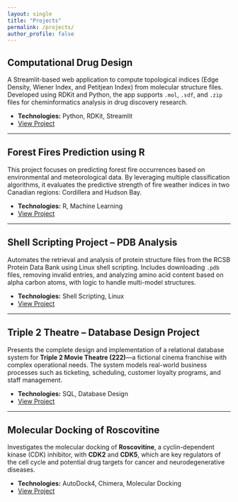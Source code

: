 ```yaml
---
layout: single
title: "Projects"
permalink: /projects/
author_profile: false
---
```

## Computational Drug Design

A Streamlit-based web application to compute topological indices (Edge Density, Wiener Index, and Petitjean Index) from molecular structure files. Developed using RDKit and Python, the app supports `.mol`, `.sdf`, and `.zip` files for cheminformatics analysis in drug discovery research.

- **Technologies:** Python, RDKit, Streamlit
- [View Project](https://github.com/NourSaadd/Computational-drug-design)

---

## Forest Fires Prediction using R

This project focuses on predicting forest fire occurrences based on environmental and meteorological data. By leveraging multiple classification algorithms, it evaluates the predictive strength of fire weather indices in two Canadian regions: Cordillera and Hudson Bay.

- **Technologies:** R, Machine Learning
- [View Project](https://github.com/NourSaadd/Forest-Fires-Prediction-using-R)

---

## Shell Scripting Project – PDB Analysis

Automates the retrieval and analysis of protein structure files from the RCSB Protein Data Bank using Linux shell scripting. Includes downloading `.pdb` files, removing invalid entries, and analyzing amino acid content based on alpha carbon atoms, with logic to handle multi-model structures.

- **Technologies:** Shell Scripting, Linux
- [View Project](https://github.com/NourSaadd/Shell-Scripting-Project-PDB)

---

## Triple 2 Theatre – Database Design Project

Presents the complete design and implementation of a relational database system for **Triple 2 Movie Theatre (222)**—a fictional cinema franchise with complex operational needs. The system models real-world business processes such as ticketing, scheduling, customer loyalty programs, and staff management.

- **Technologies:** SQL, Database Design
- [View Project](https://github.com/NourSaadd/Database-Design-Project-Triple2)

---

## Molecular Docking of Roscovitine

Investigates the molecular docking of **Roscovitine**, a cyclin-dependent kinase (CDK) inhibitor, with **CDK2** and **CDK5**, which are key regulators of the cell cycle and potential drug targets for cancer and neurodegenerative diseases.

- **Technologies:** AutoDock4, Chimera, Molecular Docking
- [View Project](https://github.com/NourSaadd/Molecular-Docking-of-Roscovitine)
